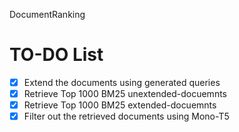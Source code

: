 DocumentRanking

# TO-DO List

- [x] Extend the documents using generated queries
- [x] Retrieve Top 1000 BM25 unextended-docuemnts
- [x] Retrieve Top 1000 BM25 extended-docuemnts
- [x] Filter out the retrieved documents using Mono-T5
